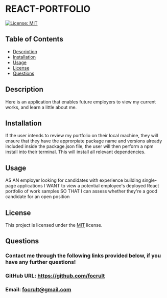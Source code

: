 # REACT-PORTFOLIO
[![License: MIT](https://img.shields.io/badge/License-MIT-yellow.svg)](https://opensource.org/licenses/MIT)

  ## Table of Contents
  - [Description](#description)
  - [Installation](#installation)
  - [Usage](#usage)
  - [License](#license)
  - [Questions](#questions)

  ## Description
  Here is an application that enables future employers to view my current works, and learn a little about me.

  ## Installation
  If the user intends to review my portfolio on their local machine, they will ensure that they have the approrpiate package name and versions already included inside     the package.json file, the user will then perform a npm install into their terminal. This will install all relevant dependencies.

  ## Usage
  AS AN employer looking for candidates with experience building single-page applications
  I WANT to view a potential employee's deployed React portfolio of work samples
  SO THAT I can assess whether they're a good candidate for an open position

  ## License
  This project is licensed under the [MIT](https://choosealicense.com/licenses/mit/) license.
  
  ## Questions
  ### Contact me through the following links provided below, if you have any further questions!
  ### GitHub URL: https://github.com/focrult
  ### Email: focrult@gmail.com
